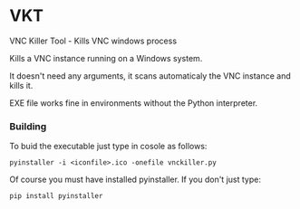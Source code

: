 # VKT
VNC Killer Tool - Kills VNC windows process


Kills a VNC instance running on a Windows system.

It doesn't need any arguments, it scans automaticaly the VNC instance and kills it.

EXE file works fine in environments without the Python interpreter.

### Building

To buid the executable just type in cosole as follows:

```
pyinstaller -i <iconfile>.ico -onefile vnckiller.py
```

Of course you must have installed pyinstaller. If you don't just type:

```
pip install pyinstaller
```
